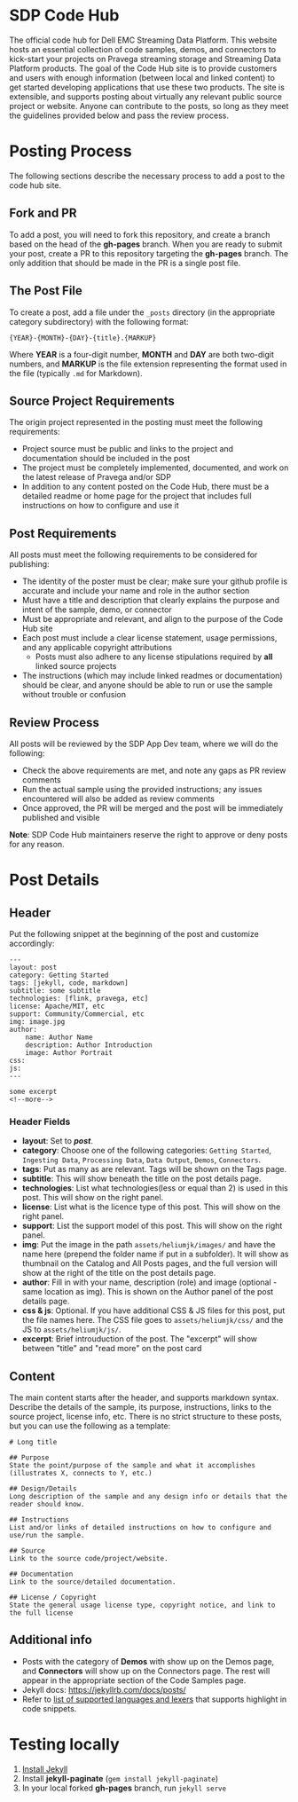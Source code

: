 # SDP Code Hub
The official code hub for Dell EMC Streaming Data Platform. This website hosts an essential collection of code
samples, demos, and connectors to kick-start your projects on Pravega streaming storage and Streaming Data Platform
products. The goal of the Code Hub site is to provide customers and users with enough information (between local and
linked content) to get started developing applications that use these two products. The site is extensible, and
supports posting about virtually any relevant public source project or website. Anyone can contribute to the posts,
so long as they meet the guidelines provided below and pass the review process.  

# Posting Process
The following sections describe the necessary process to add a post to the code hub site.

## Fork and PR
To add a post, you will need to fork this repository, and create a branch based on the head of the **gh-pages** branch.  When you are ready to submit your post, create a PR to this repository targeting the **gh-pages** branch.  The only addition that should be made in the PR is a single post file. 

## The Post File
To create a post, add a file under the `_posts` directory (in the appropriate category subdirectory) with the following format:
```
{YEAR}-{MONTH}-{DAY}-{title}.{MARKUP}
```
Where **YEAR** is a four-digit number, **MONTH** and **DAY** are both two-digit numbers, and **MARKUP** is the file extension representing the format used in the file (typically `.md` for Markdown).

## Source Project Requirements
The origin project represented in the posting must meet the following requirements:
* Project source must be public and links to the project and documentation should be included in the post
* The project must be completely implemented, documented, and work on the latest release of Pravega and/or SDP
* In addition to any content posted on the Code Hub, there must be a detailed readme or home page for the project that includes full instructions on how to configure and use it

## Post Requirements
All posts must meet the following requirements to be considered for publishing:
* The identity of the poster must be clear; make sure your github profile is accurate and include your name and role in the author section
* Must have a title and description that clearly explains the purpose and intent of the sample, demo, or connector
* Must be appropriate and relevant, and align to the purpose of the Code Hub site
* Each post must include a clear license statement, usage permissions, and any applicable copyright attributions
    * Posts must also adhere to any license stipulations required by **all** linked source projects 
* The instructions (which may include linked readmes or documentation) should be clear, and anyone should be able to run or use the sample without trouble or confusion

## Review Process
All posts will be reviewed by the SDP App Dev team, where we will do the following:
* Check the above requirements are met, and note any gaps as PR review comments
* Run the actual sample using the provided instructions; any issues encountered will also be added as review comments
* Once approved, the PR will be merged and the post will be immediately published and visible

**Note**: SDP Code Hub maintainers reserve the right to approve or deny posts for any reason.

# Post Details

## Header
Put the following snippet at the beginning of the post and customize accordingly:
```
---
layout: post
category: Getting Started
tags: [jekyll, code, markdown]
subtitle: some subtitle
technologies: [flink, pravega, etc] 
license: Apache/MIT, etc
support: Community/Commercial, etc
img: image.jpg
author:
    name: Author Name
    description: Author Introduction
    image: Author Portrait
css:
js:
---

some excerpt
<!--more-->
```
### Header Fields

+ **layout**: Set to ***post***.
+ **category**: Choose one of the following categories: ``Getting Started``, ``Ingesting Data``, ``Processing Data``, ``Data Output``, ``Demos``, ``Connectors``.
+ **tags**: Put as many as are relevant. Tags will be shown on the Tags page.
+ **subtitle**: This will show beneath the title on the post details page.
+ **technologies**: List what technologies(less or equal than 2) is used in this post. This will show on the right panel.
+ **license**: List what is the licence type of this post. This will show on the right panel.
+ **support**: List the support model of this post. This will show on the right panel.
+ **img**: Put the image in the path ``assets/heliumjk/images/`` and have the name here (prepend the folder name if put in a subfolder). It will show as thumbnail on the Catalog and All Posts pages, and the full version will show at the right of the title on the post details page.
+ **author**: Fill in with your name, description (role) and image (optional - same location as img). This is shown on the Author panel of the post details page.
+ **css & js**: Optional. If you have additional CSS & JS files for this post, put the file names here. The CSS file goes to ``assets/heliumjk/css/`` and the JS to ``assets/heliumjk/js/``. 
+ **excerpt**: Brief introuduction of the post. The "excerpt" will show between "title" and "read more" on the post card
## Content

The main content starts after the header, and supports markdown syntax.  Describe the details of the sample, its purpose, instructions, links to the source project, license info, etc.  There is no strict structure to these posts, but you can use the following as a template:
```
# Long title

## Purpose
State the point/purpose of the sample and what it accomplishes (illustrates X, connects to Y, etc.)

## Design/Details
Long description of the sample and any design info or details that the reader should know.

## Instructions
List and/or links of detailed instructions on how to configure and use/run the sample.

## Source
Link to the source code/project/website.

## Documentation
Link to the source/detailed documentation.

## License / Copyright
State the general usage license type, copyright notice, and link to the full license
```

## Additional info
* Posts with the category of **Demos** with show up on the Demos page, and **Connectors** will show up on the Connectors page.  The rest will appear in the appropriate section of the Code Samples page.
* Jekyll docs: https://jekyllrb.com/docs/posts/
* Refer to [list of supported languages and lexers](https://github.com/rouge-ruby/rouge/wiki/List-of-supported-languages-and-lexers) that supports highlight in code snippets.

# Testing locally

1. [Install Jekyll](https://jekyllrb.com/docs/installation/)
1. Install **jekyll-paginate** (`gem install jekyll-paginate`)
1. In your local forked **gh-pages** branch, run `jekyll serve`